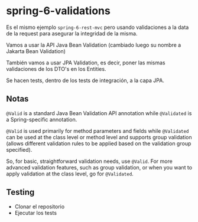 # spring-6-validations

Es el mismo ejemplo `spring-6-rest-mvc` pero usando validaciones a la data de la request para asegurar la integridad de la misma.

Vamos a usar la API Java Bean Validation (cambiado luego su nombre a Jakarta Bean Validation)

También vamos a usar JPA Validation, es decir, poner las mismas validaciones de los DTO's en los Entities.

Se hacen tests, dentro de los tests de integración, a la capa JPA.

## Notas

`@Valid` is a standard Java Bean Validation API annotation while `@Validated` is a Spring-specific annotation.

`@Valid` is used primarily for method parameters and fields while `@Validated` can be used at the class level or method level and supports group validation (allows different validation rules to be applied based on the validation group specified).

So, for basic, straightforward validation needs, use `@Valid`. For more advanced validation features, such as group validation, or when you want to apply validation at the class level, go for `@Validated`.

## Testing

- Clonar el repositorio
- Ejecutar los tests